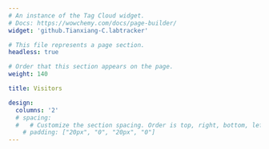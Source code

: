 ```yaml
---
# An instance of the Tag Cloud widget.
# Docs: https://wowchemy.com/docs/page-builder/
widget: 'github.Tianxiang-C.labtracker'

# This file represents a page section.
headless: true

# Order that this section appears on the page.
weight: 140

title: Visitors

design:
  columns: '2'
  # spacing:
  #   # Customize the section spacing. Order is top, right, bottom, left.
    # padding: ["20px", "0", "20px", "0"]
---
```


